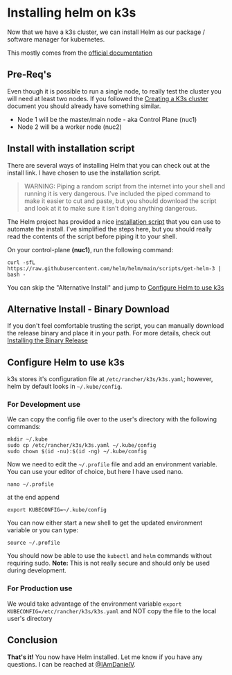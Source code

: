# Installing helm on k3s

Now that we have a k3s cluster, we can install Helm as our package / software manager for kubernetes.

This mostly comes from the [official documentation](https://helm.sh/docs/intro/install/)  

## Pre-Req's

Even though it is possible to run a single node, to really test the cluster you will need at least two nodes. If you followed the [Creating a K3s cluster](k3sCluster.md) document you should already have something similar.

* Node 1 will be the master/main node - aka Control Plane (nuc1)
* Node 2 will be a worker node (nuc2)

## Install with installation script

There are several ways of installing Helm that you can check out at the install link. I have chosen to use the installation script.

>WARNING: Piping a random script from the internet into your shell and running it is very dangerous. I've included the piped command to make it easier to cut and paste, but you should download the script and look at it to make sure it isn't doing anything dangerous.

The Helm project has provided a nice [installation script](https://helm.sh/docs/intro/install/#from-script) that you can use to automate the install. I've simplified the steps here, but you should really read the contents of the script before piping it to your shell.

On your control-plane **(nuc1)**, run the following command:

```shell
curl -sfL https://raw.githubusercontent.com/helm/helm/main/scripts/get-helm-3 | bash -
```

You can skip the "Alternative Install" and jump to [Configure Helm to use k3s](#configure-helm-to-use-k3s)

## Alternative Install - Binary Download

If you don't feel comfortable trusting the script, you can manually download the release binary and place it in your path. For more details, check out [Installing the Binary Release](https://helm.sh/docs/intro/install/#from-the-binary-releases)

## Configure Helm to use k3s

k3s stores it's configuration file at `/etc/rancher/k3s/k3s.yaml`; however, helm by default looks in `~/.kube/config`.

### For **Development** use

We can copy the config file over to the user's directory with the following commands:
  
```shell
mkdir ~/.kube
sudo cp /etc/rancher/k3s/k3s.yaml ~/.kube/config
sudo chown $(id -nu):$(id -ng) ~/.kube/config
```

Now we need to edit the `~/.profile` file and add an environment variable. You can use your editor of choice, but here I have used nano.

```shell
nano ~/.profile
```

at the end append

```shell
export KUBECONFIG=~/.kube/config
```

You can now either start a new shell to get the updated environment variable or you can type:

```shell
source ~/.profile
```

You should now be able to use the `kubectl` and `helm` commands without requiring sudo. **Note:** This is not really secure and should only be used during development.

### For **Production** use

We would take advantage of the environment variable `export KUBECONFIG=/etc/rancher/k3s/k3s.yaml` and NOT copy the file to the local user's directory

## Conclusion

**That's it!** You now have Helm installed.  Let me know if you have any questions. I can be reached at [@IAmDanielV](https://twitter.com/IAmDanielV).
